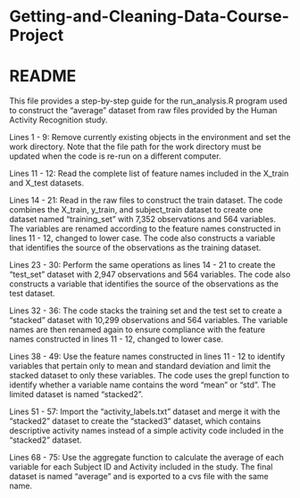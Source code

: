 # Getting-and-Cleaning-Data-Course-Project
README
=================================

This file provides a step-by-step guide for the run_analysis.R program used to construct the “average” dataset from raw files provided by the Human Activity Recognition study.

Lines 1 - 9: 
Remove currently existing objects in the environment and set the work directory.  Note that the file path for the work directory must be updated when the code is re-run on a different computer.

Lines 11 - 12:
Read the complete list of feature names included in the X_train and X_test datasets.

Lines 14 - 21:
Read in the raw files to construct the train dataset.  The code combines the X_train, y_train, and subject_train dataset to create one dataset named “training_set” with 7,352 observations and 564 variables.  The variables are renamed according to the feature names constructed in lines 11 - 12, changed to lower case.  The code also constructs a variable that identifies the source of the observations as the training dataset.

Lines 23 - 30:
Perform the same operations as lines 14 - 21 to create the “test_set” dataset with 2,947 observations and 564 variables.  The code also constructs a variable that identifies the source of the observations as the test dataset.

Lines 32 - 36:
The code stacks the training set and the test set to create a “stacked” dataset with 10,299 observations and 564 variables.  The variable names are then renamed again to ensure compliance with the feature names constructed in lines 11 - 12, changed to lower case.

Lines 38 - 49:
Use the feature names constructed in lines 11 - 12 to identify variables that pertain only to mean and standard deviation and limit the stacked dataset to only these variables.  The code uses the grepl function to identify whether a variable name contains the word “mean” or “std”.  The limited dataset is named “stacked2”.

Lines 51 - 57:
Import the “activity_labels.txt” dataset and merge it with the “stacked2” dataset to create the “stacked3” dataset, which contains descriptive activity names instead of a simple activity code included in the “stacked2” dataset.

Lines 68 - 75:
Use the aggregate function to calculate the average of each variable for each Subject ID and Activity included in the study.  The final dataset is named “average” and is exported to a cvs file with the same name.













